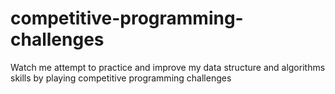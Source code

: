 # competitive-programming-challenges
Watch me attempt to practice and improve my data structure and algorithms skills by playing competitive programming challenges
